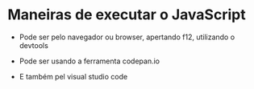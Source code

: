  # Maneiras de executar o JavaScript 

 * Pode ser pelo navegador ou browser, apertando f12, utilizando o devtools

 * Pode ser usando a ferramenta codepan.io 

 * E também pel visual studio code 